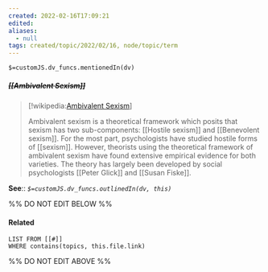 ```yaml
---
created: 2022-02-16T17:09:21 
edited: 
aliases:
  - null
tags: created/topic/2022/02/16, node/topic/term
---
```

`$=customJS.dv_funcs.mentionedIn(dv)`

##### <s class="topic-title">[[Ambivalent Sexism]]</s>

> [!wikipedia:[Ambivalent Sexism](https://en.wikipedia.org/wiki/Ambivalent%20sexism)]
> 
> Ambivalent sexism is a theoretical framework which posits that sexism has two sub-components: [[Hostile sexism]] and [[Benevolent sexism]]. For the most part, psychologists have studied hostile forms of [[sexism]]. However, theorists using the theoretical framework of ambivalent sexism have found extensive empirical evidence for both varieties. The theory has largely been developed by social psychologists [[Peter Glick]] and [[Susan Fiske]].


**See**::
*`$=customJS.dv_funcs.outlinedIn(dv, this)`*

%% DO NOT EDIT BELOW %%

#### Related 

```dataview
LIST FROM [[#]]
WHERE contains(topics, this.file.link)
```
%% DO NOT EDIT ABOVE %%
